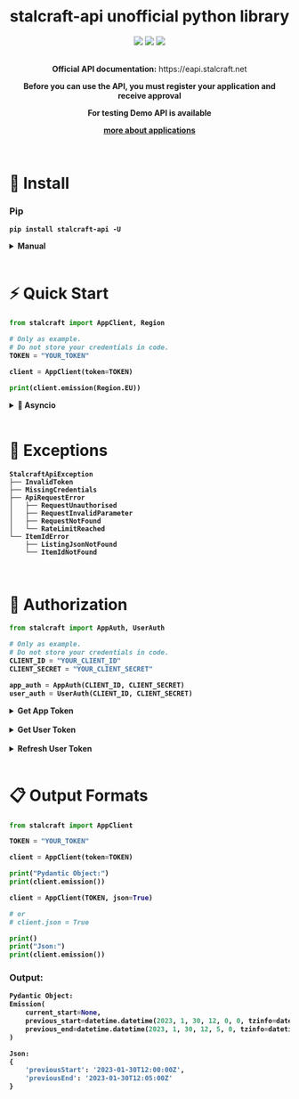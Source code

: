 <h1 align="center">stalcraft-api unofficial python library</h1>

<div align="center">
    <a href="https://pypi.org/project/stalcraft-api" alt="PyPi Package Version">
        <img src="https://img.shields.io/pypi/v/stalcraft-api.svg?style=flat-square"/></a>
    <a href="https://pypi.org/project/stalcraft-api" alt="Supported python versions">
        <img src="https://img.shields.io/pypi/pyversions/stalcraft-api.svg?style=flat-square"/></a>
    <a href="https://opensource.org/licenses/MIT" alt="MIT License">
        <img src="https://img.shields.io/pypi/l/stalcraft-api.svg?style=flat-square"/></a>
</div>


<br>

<div align="center">
    <p>
        <b>Official API documentation:</b> https://eapi.stalcraft.net
    </p>
    <p>
        <b>Before you can use the API, you must register your application and receive approval<b>
    </p>
    <p>
        <b>For testing Demo API is available<b>
    </p>
    <p>
        <a href="https://eapi.stalcraft.net/registration.html">more about applications</a>
    </p>
</div>


<br>

# 🔧 Install

### Pip

```console
pip install stalcraft-api -U
```

<details>
<summary>Manual</summary>

```console
git clone git@github.com:onejeuu/stalcraft-api.git
```

```console
cd stalcraft-api
```

```console
poetry install
```
</details>


<br>

# ⚡ Quick Start

```python
from stalcraft import AppClient, Region

# Only as example.
# Do not store your credentials in code.
TOKEN = "YOUR_TOKEN"

client = AppClient(token=TOKEN)

print(client.emission(Region.EU))
```

<details>
<summary>🐇 Asyncio</summary>

```python
import asyncio
from stalcraft import Region
from stalcraft.asyncio import AsyncAppClient

TOKEN = "YOUR_TOKEN"

async def main():
    client = AsyncAppClient(token=TOKEN)

    print(await client.emission(Region.EU))

asyncio.run(main())
```

</details>

<br>


# 🚫 Exceptions

```
StalcraftApiException
├── InvalidToken
├── MissingCredentials
├── ApiRequestError
│   ├── RequestUnauthorised
│   ├── RequestInvalidParameter
│   ├── RequestNotFound
│   └── RateLimitReached
└── ItemIdError
    ├── ListingJsonNotFound
    └── ItemIdNotFound
```

<br>

# 🔑 Authorization

```python
from stalcraft import AppAuth, UserAuth

# Only as example.
# Do not store your credentials in code.
CLIENT_ID = "YOUR_CLIENT_ID"
CLIENT_SECRET = "YOUR_CLIENT_SECRET"

app_auth = AppAuth(CLIENT_ID, CLIENT_SECRET)
user_auth = UserAuth(CLIENT_ID, CLIENT_SECRET)
```

<details>
<summary>Get App Token</summary>

```python
print(app_auth.get_token())
```

</details>

<br>

<details>
<summary>Get User Token</summary>

```python
print("Go to:", user_auth.code_url)

code = input("Enter code:")

print()
print(user_auth.get_token(code))
```

</details>

<br>

<details>
<summary>Refresh User Token</summary>

```python
REFRESH_TOKEN = "REFRESH_TOKEN"

print(user_auth.refresh_token(REFRESH_TOKEN))
```

</details>


<br>

# 📋 Output Formats

```python
from stalcraft import AppClient

TOKEN = "YOUR_TOKEN"

client = AppClient(token=TOKEN)

print("Pydantic Object:")
print(client.emission())

client = AppClient(TOKEN, json=True)

# or
# client.json = True

print()
print("Json:")
print(client.emission())
```

### Output:

```python
Pydantic Object:
Emission(
    current_start=None,
    previous_start=datetime.datetime(2023, 1, 30, 12, 0, 0, tzinfo=datetime.timezone.utc),
    previous_end=datetime.datetime(2023, 1, 30, 12, 5, 0, tzinfo=datetime.timezone.utc)
)

Json:
{
    'previousStart': '2023-01-30T12:00:00Z',
    'previousEnd': '2023-01-30T12:05:00Z'
}
```
